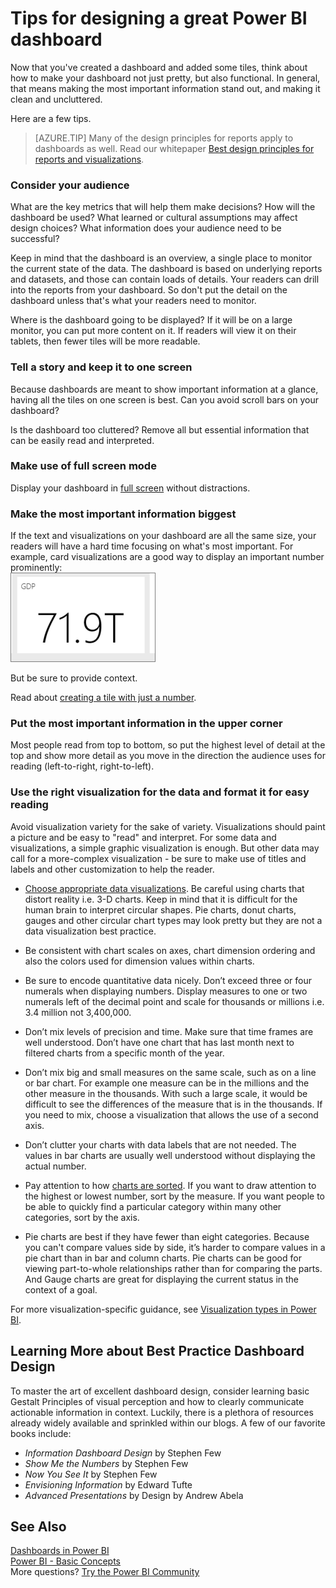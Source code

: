 ﻿<properties
   pageTitle="Tips for designing a great Power BI dashboard"
   description="Tips for designing a great Power BI dashboard"
   services="powerbi"
   documentationCenter=""
   authors="mihart"
   manager="mblythe"
   backup=""
   editor=""
   tags=""
   qualityFocus="no"
   qualityDate=""/>

<tags
   ms.service="powerbi"
   ms.devlang="NA"
   ms.topic="article"
   ms.tgt_pltfrm="NA"
   ms.workload="powerbi"
   ms.date="05/10/2017"
   ms.author="mihart"/>

# Tips for designing a great Power BI dashboard  

Now that you've created a dashboard and added some tiles, think about how to make your dashboard not just pretty, but also functional. In general, that means making the most important information stand out, and making it clean and uncluttered.

Here are a few tips.

>[AZURE.TIP] Many of the design principles for reports apply to dashboards as well.  Read our whitepaper [Best design principles for reports and visualizations](powerbi-service-visualization-best-practices.md).

### Consider your audience  
What are the key metrics that will help them make decisions? How will the dashboard be used? What learned or cultural assumptions may affect design choices? What information does your audience need to be successful?

Keep in mind that the dashboard is an overview, a single place to monitor the current state of the data. The dashboard is based on underlying reports and datasets, and those can contain loads of details. Your readers can drill into the reports from your dashboard. So don't put the detail on the dashboard unless that's what your readers need to monitor.

Where is the dashboard going to be displayed? If it will be on a large monitor, you can put more content on it. If readers will view it on their tablets, then fewer tiles will be more readable.

### Tell a story and keep it to one screen  
Because dashboards are meant to show important information at a glance, having all the tiles on one screen is best. Can you avoid scroll bars on your dashboard?

Is the dashboard too cluttered?  Remove all but essential information that can be easily read and interpreted.

### Make use of full screen mode
Display your dashboard in [full screen](powerbi-service-dash-and-reports-fullscreen.md) without distractions.

### Make the most important information biggest  
If the text and visualizations on your dashboard are all the same size, your readers will have a hard time focusing on what's most important. For example, card visualizations are a good way to display an important number prominently:  
![](media/powerbi-service-tips-for-designing-a-great-dashboard/PBI_card.png)

But be sure to provide context.  

Read about [creating a tile with just a number](powerbi-service-create-a-big-number-tile-for-a-dashboard.md).

### Put the most important information in the upper corner
Most people read from top to bottom, so put the highest level of detail at the top and show more detail as you move in the direction the audience uses for reading (left-to-right, right-to-left).

### Use the right visualization for the data and format it for easy reading  
Avoid visualization variety for the sake of variety.  Visualizations should paint a picture and be easy to "read" and interpret.  For some data and visualizations, a simple graphic visualization is enough. But other data may call for a more-complex visualization - be sure to make use of titles and labels and other customization to help the reader.  

- [Choose appropriate data visualizations](http://blogs.msdn.com/b/microsoft_business_intelligence1/archive/2012/10/08/best-practices-in-data-visualization.aspx). Be careful using charts that distort reality i.e. 3-D charts. Keep in mind that it is difficult for the human brain to interpret circular shapes. Pie charts, donut charts, gauges and other circular chart types may look pretty but they are not a data visualization best practice.

- Be consistent with chart scales on axes, chart dimension ordering and also the colors used for dimension values within charts.

- Be sure to encode quantitative data nicely. Don’t exceed three or four numerals when displaying numbers. Display measures to one or two numerals left of the decimal point and scale for thousands or millions i.e. 3.4 million not 3,400,000.

- Don’t mix levels of precision and time. Make sure that time frames are well understood.  Don’t have one chart that has last month next to filtered charts from a specific month of the year.

- Don’t mix big and small measures on the same scale, such as on a line or bar chart.  For example one measure can be in the millions and the other measure in the thousands.  With such a large scale, it would be difficult to see the differences of the measure that is in the thousands.  If you need to mix, choose a visualization that allows the use of a second axis.

- Don’t clutter your charts with data labels that are not needed. The values in bar charts are usually well understood without displaying the actual number.

- Pay attention to how [charts are sorted](powerbi-service-change-how-a-chart-is-sorted.md).  If you want to draw attention to the highest or lowest number, sort by the measure.  If you want people to be able to quickly find a particular category within many other categories, sort by the axis.  

- Pie charts are best if they have fewer than eight categories. Because you can't compare values side by side, it’s harder to compare values in a pie chart than in bar and column charts. Pie charts can be good for viewing part-to-whole relationships rather than for comparing the parts. And Gauge charts are great for displaying the current status in the context of a goal.

For more visualization-specific guidance, see [Visualization types in Power BI](powerbi-service-visualization-types-for-reports-and-q-and-a.md).  

## Learning More about Best Practice Dashboard Design  
To master the art of excellent dashboard design, consider learning basic Gestalt Principles of visual perception and how to clearly communicate actionable information in context. Luckily, there is a plethora of resources already widely available and sprinkled within our blogs. A few of our favorite books include:

- *Information Dashboard Design* by Stephen Few  
- *Show Me the Numbers* by Stephen Few  
- *Now You See It* by Stephen Few  
- *Envisioning Information* by Edward Tufte  
- *Advanced Presentations* by Design by Andrew Abela   

## See Also  
[Dashboards in Power BI](powerbi-service-dashboards.md)  
[Power BI - Basic Concepts](powerbi-service-basic-concepts.md)  
More questions? [Try the Power BI Community](http://community.powerbi.com/)
